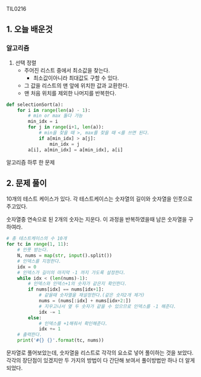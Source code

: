 TIL0216

## 1. 오늘 배운것

### 알고리즘

1. 선택 정렬
   - 주어진 리스트 중에서 최소값을 찾는다.
     - 최소값이아니라 최대값도 구할 수 있다.
   - 그 값을 리스트의 맨 앞에 위치한 값과 교환한다.
   - 맨 처음 위치를 제외한 나머지를 반복한다.

``````python
def selectionSort(a):
    for i in range(len(a) - 1):
        # min or max 둘다 가능
        min_idx = i
        for j in range(i+1, len(a)):
            # min을 찾을 때 >, max를 찾을 때 <를 쓰면 된다.
            if a[min_idx] > a[j]:
                min_idx = j
        a[i], a[min_idx] = a[min_idx], a[i]
``````



알고리즘 하루 한 문제

## 2. 문제 풀이

10개의 테스트 케이스가 있다. 각 테스트케이스는 숫자열의 길이와 숫자열을 인풋으로 주고있다.

숫자열중 연속으로 된 2개의 숫자는 지운다. 이 과정을 반복하였을때 남은 숫자열을 구하여라.

``````python
# 총 테스트케이스의 수 10개
for tc in range(1, 11):
    # 인풋 받는다.
    N, nums = map(str, input().split())
    # 인덱스를 지정한다.
    idx = 0
    # 인덱스가 길이의 마지막 -1 까지 가도록 설정한다.
    while idx < (len(nums)-1):
        # 인덱스와 인덱스+1의 숫자가 같은지 확인한다.
        if nums[idx] == nums[idx+1]:
            # 같을때 숫자열을 재설정한다.(같은 숫자2개 제거)
            nums = (nums[:idx] + nums[idx+2:])
            # 지우고나서 옆 두 숫자가 같을 수 있으므로 인덱스를 -1 해준다.
            idx -= 1
        else:
            # 인덱스를 +1해줘서 확인해준다.
            idx += 1
    # 출력한다.
    print('#{} {}'.format(tc, nums))
``````

문자열로 풀어보았는데, 숫자열을 리스트로 각각의 요소로 넣어 풀이하는 것을 보았다. 각각의 장단점이 있겠지만 두 가지의 방법이 다 간단해 보여서 풀이방법만 하나 더 알게 되었다.




